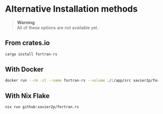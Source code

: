 # Alternative Installation methods

> **Warning**  
> All of these options are not available yet.

## From crates.io

```bash
cargo install fortran-rs
```

## With Docker

```bash
docker run --rm -it --name fortran-rs --volume ./:/app/src xavier2p/fortran-rs:latest run <FILE>
```

## With Nix Flake

```bash
nix run github:xavier2p/fortran.rs
```
